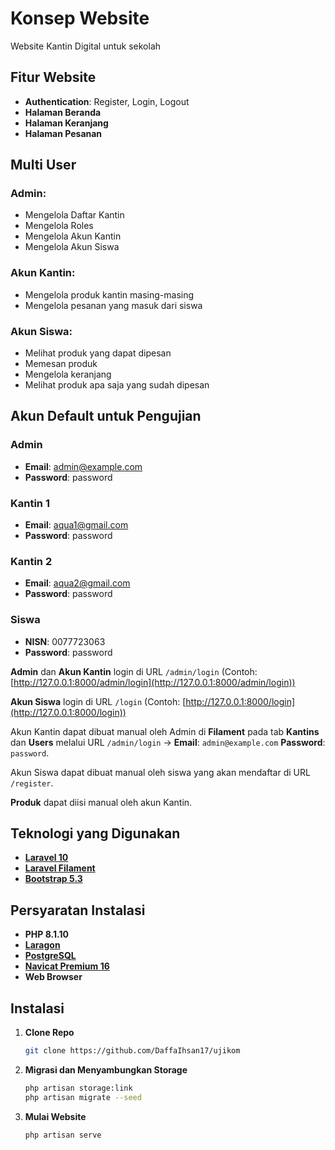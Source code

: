 
# **Konsep Website**
Website Kantin Digital untuk sekolah

## **Fitur Website**
- **Authentication**: Register, Login, Logout
- **Halaman Beranda**
- **Halaman Keranjang**
- **Halaman Pesanan**

## **Multi User**
### **Admin:**
- Mengelola Daftar Kantin 
- Mengelola Roles
- Mengelola Akun Kantin
- Mengelola Akun Siswa

### **Akun Kantin:**
- Mengelola produk kantin masing-masing
- Mengelola pesanan yang masuk dari siswa

### **Akun Siswa:**
- Melihat produk yang dapat dipesan
- Memesan produk
- Mengelola keranjang
- Melihat produk apa saja yang sudah dipesan

## **Akun Default untuk Pengujian**

### **Admin**
- **Email**: admin@example.com
- **Password**: password

### **Kantin 1**
- **Email**: aqua1@gmail.com
- **Password**: password

### **Kantin 2**
- **Email**: aqua2@gmail.com
- **Password**: password

### **Siswa**
- **NISN**: 0077723063
- **Password**: password

**Admin** dan **Akun Kantin** login di URL `/admin/login` (Contoh: [http://127.0.0.1:8000/admin/login](http://127.0.0.1:8000/admin/login))

**Akun Siswa** login di URL `/login` (Contoh: [http://127.0.0.1:8000/login](http://127.0.0.1:8000/login))

Akun Kantin dapat dibuat manual oleh Admin di **Filament** pada tab **Kantins** dan **Users** melalui URL `/admin/login` -> **Email**: `admin@example.com` **Password**: `password`.

Akun Siswa dapat dibuat manual oleh siswa yang akan mendaftar di URL `/register`.

**Produk** dapat diisi manual oleh akun Kantin.

## **Teknologi yang Digunakan**
- **[Laravel 10](https://laravel.com/)**
- **[Laravel Filament](https://filamentphp.com/)**
- **[Bootstrap 5.3](https://getbootstrap.com/)**

## **Persyaratan Instalasi**
- **PHP 8.1.10**
- **[Laragon](https://laragon.org/)**
- **[PostgreSQL](https://www.postgresql.org/)**
- **[Navicat Premium 16](https://www.navicat.com/en/products/navicat-premium)**
- **Web Browser**

## **Instalasi**
1. **Clone Repo**
   ```bash
   git clone https://github.com/DaffaIhsan17/ujikom
   ```

2. **Migrasi dan Menyambungkan Storage**
   ```bash
   php artisan storage:link
   php artisan migrate --seed
   ```

3. **Mulai Website**
   ```bash
   php artisan serve
   ```


